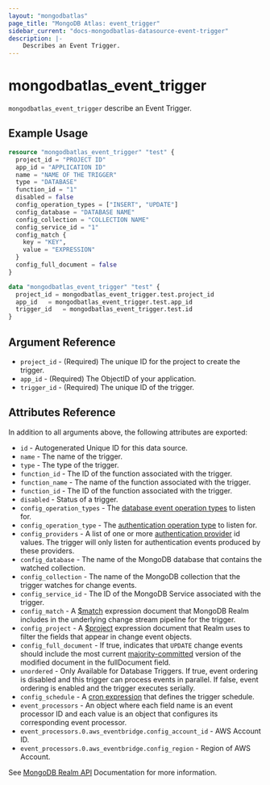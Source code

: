 ```yaml
---
layout: "mongodbatlas"
page_title: "MongoDB Atlas: event_trigger"
sidebar_current: "docs-mongodbatlas-datasource-event-trigger"
description: |-
    Describes an Event Trigger.
---
```


# mongodbatlas_event_trigger

`mongodbatlas_event_trigger` describe an Event Trigger. 

## Example Usage

```terraform
resource "mongodbatlas_event_trigger" "test" {
  project_id = "PROJECT ID"
  app_id = "APPLICATION ID"
  name = "NAME OF THE TRIGGER"
  type = "DATABASE"
  function_id = "1"
  disabled = false
  config_operation_types = ["INSERT", "UPDATE"]
  config_database = "DATABASE NAME"
  config_collection = "COLLECTION NAME"
  config_service_id = "1"
  config_match {
    key = "KEY",
    value = "EXPRESSION"
  }
  config_full_document = false
}

data "mongodbatlas_event_trigger" "test" {
  project_id = mongodbatlas_event_trigger.test.project_id
  app_id   = mongodbatlas_event_trigger.test.app_id
  trigger_id   = mongodbatlas_event_trigger.test.id
}
```

## Argument Reference

* `project_id` - (Required) The unique ID for the project to create the trigger.
* `app_id` - (Required) The ObjectID of your application.
* `trigger_id` - (Required) The unique ID of the trigger.

## Attributes Reference

In addition to all arguments above, the following attributes are exported:

* `id` - Autogenerated Unique ID for this data source.
* `name` - The name of the trigger.
* `type` - The type of the trigger.
* `function_id` - The ID of the function associated with the trigger.
* `function_name` - The name of the function associated with the trigger.
* `function_id` - The ID of the function associated with the trigger.
* `disabled` - Status of a trigger.
* `config_operation_types` - The [database event operation types](https://docs.mongodb.com/realm/triggers/database-triggers/#std-label-database-events) to listen for.
* `config_operation_type` - The [authentication operation type](https://docs.mongodb.com/realm/triggers/authentication-triggers/#std-label-authentication-event-operation-types) to listen for.
* `config_providers` - A list of one or more [authentication provider](https://docs.mongodb.com/realm/authentication/providers/) id values. The trigger will only listen for authentication events produced by these providers.
* `config_database` - The name of the MongoDB database that contains the watched collection.
* `config_collection` - The name of the MongoDB collection that the trigger watches for change events.
* `config_service_id` - The ID of the MongoDB Service associated with the trigger.
* `config_match` - A [$match](https://docs.mongodb.com/manual/reference/operator/aggregation/match/) expression document that MongoDB Realm includes in the underlying change stream pipeline for the trigger. 
* `config_project` - A [$project](https://docs.mongodb.com/manual/reference/operator/aggregation/project/) expression document that Realm uses to filter the fields that appear in change event objects. 
* `config_full_document` - If true, indicates that `UPDATE` change events should include the most current [majority-committed](https://docs.mongodb.com/manual/reference/read-concern-majority/) version of the modified document in the fullDocument field.
* `unordered` - Only Available for Database Triggers. If true, event ordering is disabled and this trigger can process events in parallel. If false, event ordering is enabled and the trigger executes serially.
* `config_schedule` - A [cron expression](https://docs.mongodb.com/realm/triggers/cron-expressions/) that defines the trigger schedule.
* `event_processors` - An object where each field name is an event processor ID and each value is an object that configures its corresponding event processor.
* `event_processors.0.aws_eventbridge.config_account_id` - AWS Account ID.
* `event_processors.0.aws_eventbridge.config_region` - Region of AWS Account.


See [MongoDB Realm API](https://docs.mongodb.com/realm/admin/api/v3/#get-/groups/%7Bgroupid%7D/apps/%7Bappid%7D/triggers/%7Btriggerid%7D) Documentation for more information.